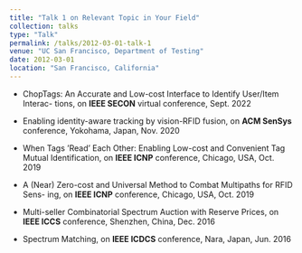 ```yaml
---
title: "Talk 1 on Relevant Topic in Your Field"
collection: talks
type: "Talk"
permalink: /talks/2012-03-01-talk-1
venue: "UC San Francisco, Department of Testing"
date: 2012-03-01
location: "San Francisco, California"
---
```


- ChopTags: An Accurate and Low-cost Interface to Identify User/Item Interac-
tions, on **IEEE SECON** virtual conference, Sept. 2022

- Enabling identity-aware tracking by vision-RFID fusion, on **ACM SenSys** conference,
Yokohama, Japan, Nov. 2020

- When Tags ’Read’ Each Other: Enabling Low-cost and Convenient Tag Mutual
Identification, on **IEEE ICNP** conference, Chicago, USA, Oct. 2019

- A (Near) Zero-cost and Universal Method to Combat Multipaths for RFID Sens-
ing, on **IEEE ICNP** conference, Chicago, USA, Oct. 2019

- Multi-seller Combinatorial Spectrum Auction with Reserve Prices, on **IEEE ICCS**
conference, Shenzhen, China, Dec. 2016

- Spectrum Matching, on **IEEE ICDCS** conference, Nara, Japan, Jun. 2016
